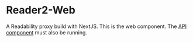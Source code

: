 # Reader2-Web

A Readability proxy build with NextJS. This is the web component. The [API component](https://github.com/sailfm/reader2-api) must also be running.
